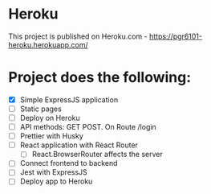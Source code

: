 Heroku
====

This project is published on Heroku.com - https://pgr6101-heroku.herokuapp.com/


# Project does the following:

* [X] Simple ExpressJS application
* [ ] Static pages
* [ ] Deploy on Heroku
* [ ] API methods: GET POST. On Route /login
* [ ] Prettier with Husky
* [ ] React application with React Router
  * [ ] React.BrowserRouter affects the server
* [ ] Connect frontend to backend
* [ ] Jest with ExpressJS
* [ ] Deploy app to Heroku